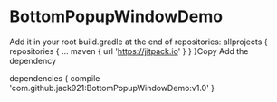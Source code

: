 # BottomPopupWindowDemo

Add it in your root build.gradle at the end of repositories:
allprojects {
    repositories {
       ...
       maven { url 'https://jitpack.io' }
    }
}Copy
Add the dependency

dependencies {
    compile 'com.github.jack921:BottomPopupWindowDemo:v1.0'
}
